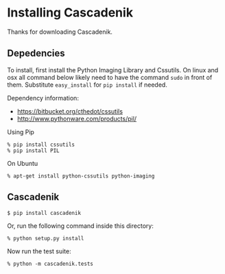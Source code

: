 Installing Cascadenik
=====================

Thanks for downloading Cascadenik.

Depedencies
-----------

To install, first install the Python Imaging Library and Cssutils.
On linux and osx all command below likely need to have the command `sudo`
in front of them. Substitute `easy_install` for `pip install` if needed.

Dependency information:

 * https://bitbucket.org/cthedot/cssutils
 * http://www.pythonware.com/products/pil/

Using Pip

    % pip install cssutils
    % pip install PIL

On Ubuntu

    % apt-get install python-cssutils python-imaging

Cascadenik
----------
    
    $ pip install cascadenik

Or, run the following command inside this directory:

    % python setup.py install

Now run the test suite:

    % python -m cascadenik.tests
